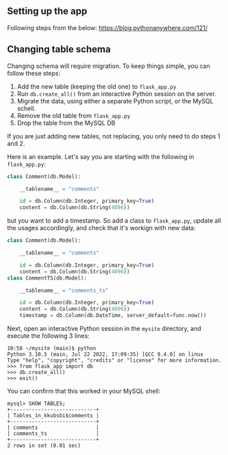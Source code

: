 
## Setting up the app
Following steps from the below:
https://blog.pythonanywhere.com/121/

## Changing table schema

Changing schema will require migration. To keep things simple, you can follow these steps:

1. Add the new table (keeping the old one) to `flask_app.py`
2. Run `db.create_all()` from an interactive Python session on the server.
3. Migrate the data, using either a separate Python script, or the MySQL schell.
4. Remove the old table from `flask_app.py`
5. Drop the table from the MySQL DB

If you are just adding new tables, not replacing, you only need to do steps 1 and 2.

Here is an example. Let's say you are starting with the following in `flask_app.py`:

```python
class Comment(db.Model):

    __tablename__ = "comments"

    id = db.Column(db.Integer, primary_key=True)
    content = db.Column(db.String(4096))
```

but you want to add a timestamp. So add a class to `flask_app.py`,
update all the usages accordingly, and check that it's workign with new data:

```python
class Comment(db.Model):

    __tablename__ = "comments"

    id = db.Column(db.Integer, primary_key=True)
    content = db.Column(db.String(4096))
class CommentTS(db.Model):

    __tablename__ = "comments_ts"

    id = db.Column(db.Integer, primary_key=True)
    content = db.Column(db.String(4096))
    timestamp = db.Column(db.DateTime, server_default=func.now())
```

Next, open an interactive Python session in the `mysite` directory, and execute the following 3 lines:

```
10:58 ~/mysite (main)$ python
Python 3.10.5 (main, Jul 22 2022, 17:09:35) [GCC 9.4.0] on linux
Type "help", "copyright", "credits" or "license" for more information.
>>> from flask_app import db
>>> db.create_all()
>>> exit()
```

You can confirm that this worked in your MySQL shell:

```
mysql> SHOW TABLES;
+----------------------------+
| Tables_in_kkubsbi$comments |
+----------------------------+
| comments                   |
| comments_ts                |
+----------------------------+
2 rows in set (0.01 sec)
```
